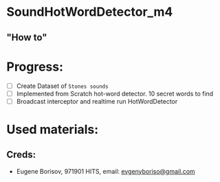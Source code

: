 # SoundHotWordDetector_m4

## "How to"

# Progress: 
- [ ] Create Dataset of `Stones sounds`
- [ ] Implemented from Scratch hot-word detector. 10 secret words to find
- [ ] Broadcast interceptor and realtime run HotWordDetector

# Used materials:


## Creds:
* Eugene Borisov, 971901 HITS, email: evgenyboriso@gmail.com
